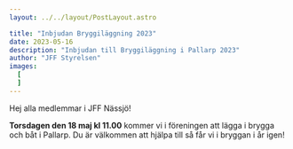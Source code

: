 ```yaml
---
layout: ../../layout/PostLayout.astro

title: "Inbjudan Bryggiläggning 2023"
date: 2023-05-16
description: "Inbjudan till Bryggiläggning i Pallarp 2023"
author: "JFF Styrelsen"
images:
  [
  ]
---
```


Hej alla medlemmar i JFF Nässjö!

__Torsdagen den 18 maj kl 11.00__ kommer vi i föreningen att lägga i brygga och båt i Pallarp. Du är välkommen att hjälpa till så får vi i bryggan i år igen!